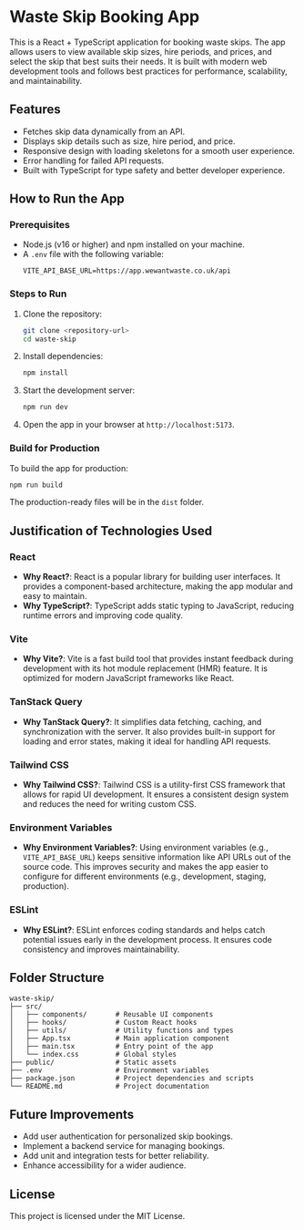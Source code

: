 # Waste Skip Booking App

This is a React + TypeScript application for booking waste skips. The app allows users to view available skip sizes, hire periods, and prices, and select the skip that best suits their needs. It is built with modern web development tools and follows best practices for performance, scalability, and maintainability.

## Features
- Fetches skip data dynamically from an API.
- Displays skip details such as size, hire period, and price.
- Responsive design with loading skeletons for a smooth user experience.
- Error handling for failed API requests.
- Built with TypeScript for type safety and better developer experience.

## How to Run the App

### Prerequisites
- Node.js (v16 or higher) and npm installed on your machine.
- A `.env` file with the following variable:
  ```
  VITE_API_BASE_URL=https://app.wewantwaste.co.uk/api
  ```

### Steps to Run
1. Clone the repository:
   ```bash
   git clone <repository-url>
   cd waste-skip
   ```

2. Install dependencies:
   ```bash
   npm install
   ```

3. Start the development server:
   ```bash
   npm run dev
   ```

4. Open the app in your browser at `http://localhost:5173`.

### Build for Production
To build the app for production:
```bash
npm run build
```

The production-ready files will be in the `dist` folder.

## Justification of Technologies Used

### React
- **Why React?**: React is a popular library for building user interfaces. It provides a component-based architecture, making the app modular and easy to maintain.
- **Why TypeScript?**: TypeScript adds static typing to JavaScript, reducing runtime errors and improving code quality.

### Vite
- **Why Vite?**: Vite is a fast build tool that provides instant feedback during development with its hot module replacement (HMR) feature. It is optimized for modern JavaScript frameworks like React.

### TanStack Query
- **Why TanStack Query?**: It simplifies data fetching, caching, and synchronization with the server. It also provides built-in support for loading and error states, making it ideal for handling API requests.

### Tailwind CSS
- **Why Tailwind CSS?**: Tailwind CSS is a utility-first CSS framework that allows for rapid UI development. It ensures a consistent design system and reduces the need for writing custom CSS.

### Environment Variables
- **Why Environment Variables?**: Using environment variables (e.g., `VITE_API_BASE_URL`) keeps sensitive information like API URLs out of the source code. This improves security and makes the app easier to configure for different environments (e.g., development, staging, production).

### ESLint
- **Why ESLint?**: ESLint enforces coding standards and helps catch potential issues early in the development process. It ensures code consistency and improves maintainability.

## Folder Structure
```
waste-skip/
├── src/
│   ├── components/       # Reusable UI components
│   ├── hooks/            # Custom React hooks
│   ├── utils/            # Utility functions and types
│   ├── App.tsx           # Main application component
│   ├── main.tsx          # Entry point of the app
│   └── index.css         # Global styles
├── public/               # Static assets
├── .env                  # Environment variables
├── package.json          # Project dependencies and scripts
└── README.md             # Project documentation
```

## Future Improvements
- Add user authentication for personalized skip bookings.
- Implement a backend service for managing bookings.
- Add unit and integration tests for better reliability.
- Enhance accessibility for a wider audience.

## License
This project is licensed under the MIT License.
